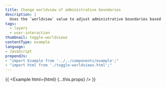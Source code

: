 ```yaml
---
title: Change worldview of administrative boundaries
description: |
  Uses the `worldview` value to adjust administrative boundaries based on the map's audience. Read more about [worldviews](https://docs.mapbox.com/help/glossary/worldview/).
tags:
  - layers
  - user-interaction
thumbnail: toggle-worldviews
contentType: example
language:
- JavaScript
prependJs:
- "import Example from '../../components/example';"
- "import html from './toggle-worldviews.html';"
---
```


{{ <Example html={html} {...this.props} /> }}

